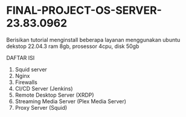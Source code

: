 # FINAL-PROJECT-OS-SERVER-23.83.0962
Berisikan tutorial menginstall beberapa layanan menggunakan ubuntu dekstop 22.04.3 ram 8gb, prosessor 4cpu, disk 50gb

DAFTAR ISI
1.  Squid server
2.  Nginx
3.  Firewalls
4.   CI/CD Server (Jenkins)
5.   Remote Desktop Server (XRDP)
6.   Streaming Media Server (Plex Media Server)
7.   Proxy Server (Squid)
